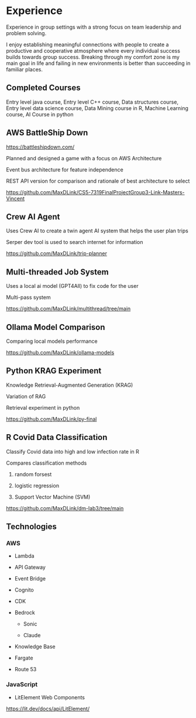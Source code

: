 # Experience

Experience in group settings with a strong focus on team leadership and problem solving. 

I enjoy establishing meaningful connections with people to create a productive and cooperative atmosphere where every individual success builds towards group success. Breaking through my comfort zone is my main goal in life and failing in new environments is better than succeeding in familiar places.


## Completed Courses

Entry level java course, 
Entry level C++ course, 
Data structures course, 
Entry level data science course, 
Data Mining course in R, 
Machine Learning course, 
AI Course in python


## AWS BattleShip Down

https://battleshipdown.com/

Planned and designed a game with a focus on AWS Architecture

Event bus architecture for feature independence 

REST API version for comparison and rationale of best architecture to select 

https://github.com/MaxDLink/CS5-7319FinalProjectGroup3-Link-Masters-Vincent



## Crew AI Agent

Uses Crew AI to create a twin agent AI system that helps the user plan trips

Serper dev tool is used to search internet for information

https://github.com/MaxDLink/trip-planner

## Multi-threaded Job System

Uses a local ai model (GPT4All) to fix code for the user

Multi-pass system

https://github.com/MaxDLink/multithread/tree/main

## Ollama Model Comparison

Comparing local models performance

https://github.com/MaxDLink/ollama-models

## Python KRAG Experiment

Knowledge Retrieval-Augmented Generation (KRAG) 

Variation of RAG 

Retrieval experiment in python 

https://github.com/MaxDLink/py-final

## R Covid Data Classification

Classify Covid data into high and low infection rate in R 

Compares classification methods 

  1) random forsest

  2) logistic regression

  3) Support Vector Machine (SVM)

https://github.com/MaxDLink/dm-lab3/tree/main

## Technologies

### AWS 

- Lambda
  
- API Gateway 

- Event Bridge

- Cognito

- CDK

- Bedrock

  - Sonic
    
  - Claude

- Knowledge Base

- Fargate

- Route 53 

### JavaScript 

- LitElement Web Components

https://lit.dev/docs/api/LitElement/ 








<!--
**MaxDLink/MaxDLink** is a ✨ _special_ ✨ repository because its `README.md` (this file) appears on your GitHub profile.

Here are some ideas to get you started:

- 🔭 I’m currently working on ...
- 🌱 I’m currently learning ...
- 👯 I’m looking to collaborate on ...
- 🤔 I’m looking for help with ...
- 💬 Ask me about ...
- 📫 How to reach me: ...
- 😄 Pronouns: ...
- ⚡ Fun fact: ...
-->
